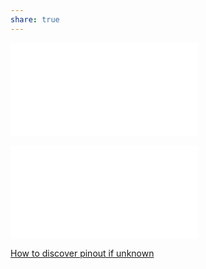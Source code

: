 ```yaml
---
share: true
---
```


![BMW VTPS > Part Numbers](./03%20-%20Cars/BMW%20VTPS.md#Part%20Numbers)

![Kia VTPS > Part Numbers](./Kia%20VTPS.md#Part%20Numbers)

[How to discover pinout if unknown](./02%20-%20Miata/VTPS%20Pinout%20Discovery.md)
